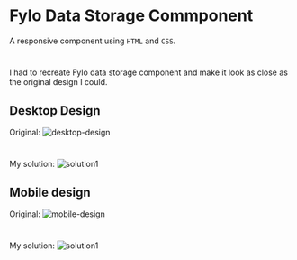# Fylo Data Storage Commponent
A responsive component using `HTML` and `CSS`. 
#
I had to recreate Fylo data storage component and make it look as close as the original design I could.

## Desktop Design
Original: ![desktop-design](https://user-images.githubusercontent.com/29714385/89038923-e10cb080-d349-11ea-86b6-63c6a7898d85.jpg)
#
My solution: ![solution1](https://user-images.githubusercontent.com/29714385/89038409-f7fed300-d348-11ea-94ac-4a0035e1fdfc.PNG)

## Mobile design
Original: ![mobile-design](https://user-images.githubusercontent.com/29714385/89038957-f1bd2680-d349-11ea-93c4-f64eacb6d481.jpg)
#
My solution: ![solution1](https://user-images.githubusercontent.com/29714385/89038636-6479d200-d349-11ea-859c-7dbe11ef07bc.PNG)
